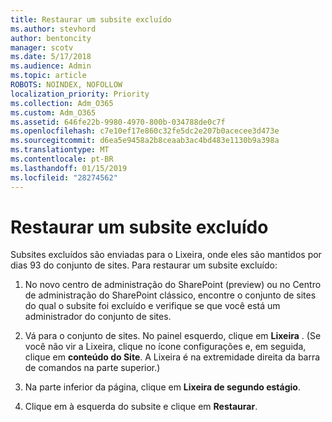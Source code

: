 ```yaml
---
title: Restaurar um subsite excluído
ms.author: stevhord
author: bentoncity
manager: scotv
ms.date: 5/17/2018
ms.audience: Admin
ms.topic: article
ROBOTS: NOINDEX, NOFOLLOW
localization_priority: Priority
ms.collection: Adm_O365
ms.custom: Adm_O365
ms.assetid: 646fe22b-9980-4970-800b-034788de0c7f
ms.openlocfilehash: c7e10ef17e860c32fe5dc2e207b0acecee3d473e
ms.sourcegitcommit: d6ea5e9458a2b8ceaab3ac4bd483e1130b9a398a
ms.translationtype: MT
ms.contentlocale: pt-BR
ms.lasthandoff: 01/15/2019
ms.locfileid: "28274562"
---
```

# <a name="restore-a-deleted-subsite"></a>Restaurar um subsite excluído

Subsites excluídos são enviadas para o Lixeira, onde eles são mantidos por dias 93 do conjunto de sites. Para restaurar um subsite excluído:
  
1. No novo centro de administração do SharePoint (preview) ou no Centro de administração do SharePoint clássico, encontre o conjunto de sites do qual o subsite foi excluído e verifique se que você está um administrador do conjunto de sites. 
    
2. Vá para o conjunto de sites. No painel esquerdo, clique em **Lixeira** . (Se você não vir a Lixeira, clique no ícone configurações e, em seguida, clique em **conteúdo do Site**. A Lixeira é na extremidade direita da barra de comandos na parte superior.)
    
3. Na parte inferior da página, clique em **Lixeira de segundo estágio**.
    
4. Clique em à esquerda do subsite e clique em **Restaurar**.
    

